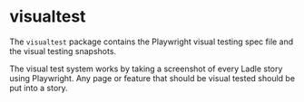 # visualtest

The `visualtest` package contains the Playwright visual testing spec file and
the visual testing snapshots.

The visual test system works by taking a screenshot of every Ladle story using
Playwright. Any page or feature that should be visual tested should be put into
a story.
